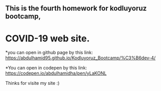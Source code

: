 ## This is the fourth homework for kodluyoruz bootcamp,

# COVID-19 web site.

*you can open in github page by this link: https://abdulhamid95.github.io/Kodluyoruz_Bootcamp/%C3%B6dev-4/

*You can open in codepen by this link: https://codepen.io/abdulhamidha/pen/yLaKONL

Thinks for visite my site :)
